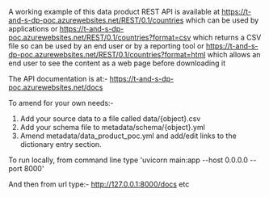 A working example of this data product REST API is available
at https://t-and-s-dp-poc.azurewebsites.net/REST/0.1/countries
which can be used by applications 
or https://t-and-s-dp-poc.azurewebsites.net/REST/0.1/countries?format=csv
which returns a CSV file so can be used by an end user or by a reporting tool
or https://t-and-s-dp-poc.azurewebsites.net/REST/0.1/countries?format=html
which allows an end user to see the content as a web page before downloading it

The API documentation is at:- https://t-and-s-dp-poc.azurewebsites.net/docs

To amend for your own needs:-
1. Add your source data to a file called data/{object}.csv
2. Add your schema file to metadata/schema/{object}.yml
3. Amend metadata/data_product_poc.yml and add/edit links to the dictionary entry section.

To run locally, from command line type 'uvicorn main:app --host 0.0.0.0 --port 8000'

And then from url type:- http://127.0.0.1:8000/docs etc


